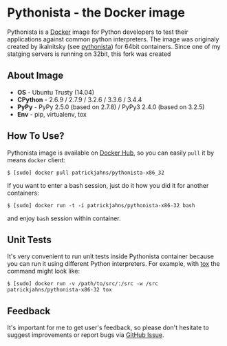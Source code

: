 Pythonista - the Docker image
=============================

Pythonista is a [Docker] image for Python developers to test their applications against
common python interpreters. The image was originaly created by ikalnitsky (see [pythonista]) for 64bit containers.
Since one of my statging servers is running on 32bit, this fork was created

[pythonista]: https://github.com/ikalnitsky/pythonista
[Docker]: https://docker.com/


About Image
-----------

* **OS** - Ubuntu Trusty (14.04)
* **CPython** - 2.6.9 / 2.7.9 / 3.2.6 / 3.3.6 / 3.4.4
* **PyPy** - PyPy 2.5.0 (based on 2.7.8) / PyPy3 2.4.0 (based on 3.2.5)
* **Env** - pip, virtualenv, tox


How To Use?
-----------

Pythonista image is available on [Docker Hub], so you can easily `pull`
it by means `docker` client:

    $ [sudo] docker pull patrickjahns/pythonista-x86_32

If you want to enter a bash session, just do it how you did it for
another containers:

    $ [sudo] docker run -t -i patrickjahns/pythonista-x86-32 bash

and enjoy `bash` session within container.

[Docker Hub]: https://hub.docker.com/


Unit Tests
----------

It's very convenient to run unit tests inside Pythonista container because
you can run it using different Python interpreters. For example, with [tox]
the command might look like:

    $ [sudo] docker run -v /path/to/src/:/src -w /src patrickjahns/pythonista-x86-32 tox

[tox]: https://tox.readthedocs.org/


Feedback
--------

It's important for me to get user's feedback, so please don't hesitate
to suggest improvements or report bugs via [GitHub Issue].

[GitHub Issue]: https://github.com/patrickjahns/pythonista-x86_32/issues

